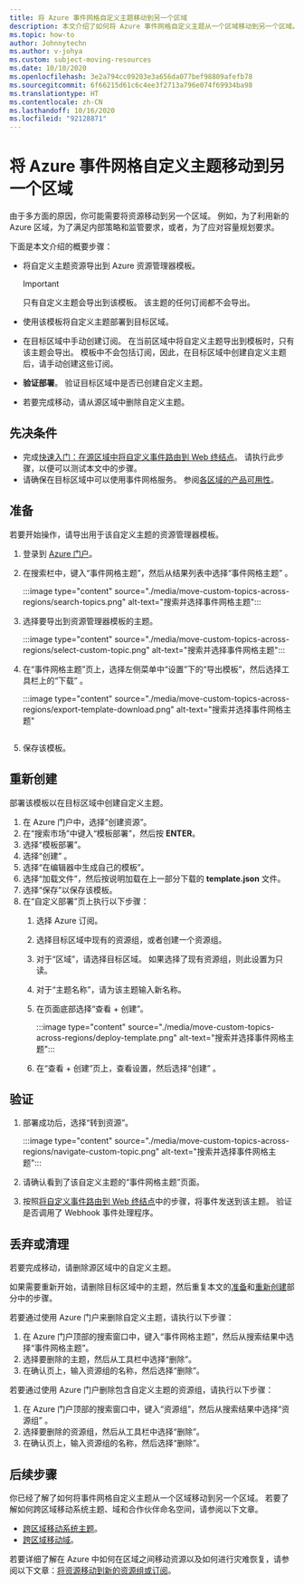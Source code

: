 ```yaml
---
title: 将 Azure 事件网格自定义主题移动到另一个区域
description: 本文介绍了如何将 Azure 事件网格自定义主题从一个区域移动到另一个区域。
ms.topic: how-to
author: Johnnytechn
ms.author: v-johya
ms.custom: subject-moving-resources
ms.date: 10/10/2020
ms.openlocfilehash: 3e2a794cc09203e3a656da077bef98809afefb78
ms.sourcegitcommit: 6f66215d61c6c4ee3f2713a796e074f69934ba98
ms.translationtype: HT
ms.contentlocale: zh-CN
ms.lasthandoff: 10/16/2020
ms.locfileid: "92128871"
---
```

# <a name="move-azure-event-grid-custom-topics-to-another-region"></a>将 Azure 事件网格自定义主题移动到另一个区域
由于多方面的原因，你可能需要将资源移动到另一个区域。 例如，为了利用新的 Azure 区域，为了满足内部策略和监管要求，或者，为了应对容量规划要求。 

下面是本文介绍的概要步骤： 

- 将自定义主题资源导出到 Azure 资源管理器模板。 

    > [!IMPORTANT]
    > 只有自定义主题会导出到该模板。 该主题的任何订阅都不会导出。
- 使用该模板将自定义主题部署到目标区域。 
- 在目标区域中手动创建订阅。 在当前区域中将自定义主题导出到模板时，只有该主题会导出。 模板中不会包括订阅，因此，在目标区域中创建自定义主题后，请手动创建这些订阅。 
- **验证部署**。 验证目标区域中是否已创建自定义主题。 
- 若要完成移动，请从源区域中删除自定义主题。 

## <a name="prerequisites"></a>先决条件
- 完成[快速入门：在源区域中将自定义事件路由到 Web 终结点](custom-event-quickstart-portal.md)。 请执行此步骤，以便可以测试本文中的步骤。 
- 请确保在目标区域中可以使用事件网格服务。 参阅[各区域的产品可用性](https://azure.microsoft.com/global-infrastructure/services/?products=event-grid&regions=all)。

## <a name="prepare"></a>准备
若要开始操作，请导出用于该自定义主题的资源管理器模板。 

1. 登录到 [Azure 门户](https://portal.azure.cn)。
2. 在搜索栏中，键入“事件网格主题”，然后从结果列表中选择“事件网格主题” 。 

    :::image type="content" source="./media/move-custom-topics-across-regions/search-topics.png" alt-text="搜索并选择事件网格主题":::
3. 选择要导出到资源管理器模板的主题。 

    :::image type="content" source="./media/move-custom-topics-across-regions/select-custom-topic.png" alt-text="搜索并选择事件网格主题":::   
4. 在“事件网格主题”页上，选择左侧菜单中“设置”下的“导出模板”，然后选择工具栏上的“下载”   。 

    :::image type="content" source="./media/move-custom-topics-across-regions/export-template-download.png" alt-text="搜索并选择事件网格主题"
    ```
1. 保存该模板。 

## <a name="recreate"></a>重新创建 
部署该模板以在目标区域中创建自定义主题。 

1. 在 Azure 门户中，选择“创建资源”。
2. 在“搜索市场”中键入“模板部署”，然后按 **ENTER**。 
3. 选择“模板部署”。
4. 选择“创建” 。
5. 选择“在编辑器中生成自己的模板”。
6. 选择“加载文件”，然后按说明加载在上一部分下载的 **template.json** 文件。
7. 选择“保存”以保存该模板。 
8. 在“自定义部署”页上执行以下步骤： 
    1. 选择 Azure 订阅。 
    1. 选择目标区域中现有的资源组，或者创建一个资源组。 
    1. 对于“区域”，请选择目标区域。 如果选择了现有资源组，则此设置为只读。 
    1. 对于“主题名称”，请为该主题输入新名称。 
    1. 在页面底部选择“查看 + 创建”。 
    
        :::image type="content" source="./media/move-custom-topics-across-regions/deploy-template.png" alt-text="搜索并选择事件网格主题":::
    1. 在“查看 + 创建”页上，查看设置，然后选择“创建” 。 

## <a name="verify"></a>验证

1. 部署成功后，选择“转到资源”。 

    :::image type="content" source="./media/move-custom-topics-across-regions/navigate-custom-topic.png" alt-text="搜索并选择事件网格主题":::
1. 请确认看到了该自定义主题的“事件网格主题”页面。   
1. 按照[将自定义事件路由到 Web 终结点](custom-event-quickstart-portal.md#send-an-event-to-your-topic)中的步骤，将事件发送到该主题。 验证是否调用了 Webhook 事件处理程序。 

## <a name="discard-or-clean-up"></a>丢弃或清理
若要完成移动，请删除源区域中的自定义主题。  

如果需要重新开始，请删除目标区域中的主题，然后重复本文的[准备](#prepare)和[重新创建](#recreate)部分中的步骤。

若要通过使用 Azure 门户来删除自定义主题，请执行以下步骤：

1. 在 Azure 门户顶部的搜索窗口中，键入“事件网格主题”，然后从搜索结果中选择“事件网格主题”。 
2. 选择要删除的主题，然后从工具栏中选择“删除”。 
3. 在确认页上，输入资源组的名称，然后选择“删除”。  

若要通过使用 Azure 门户删除包含自定义主题的资源组，请执行以下步骤：

1. 在 Azure 门户顶部的搜索窗口中，键入“资源组”，然后从搜索结果中选择“资源组” 。 
2. 选择要删除的资源组，然后从工具栏中选择“删除”。 
3. 在确认页上，输入资源组的名称，然后选择“删除”。  

## <a name="next-steps"></a>后续步骤
你已经了解了如何将事件网格自定义主题从一个区域移动到另一个区域。 若要了解如何跨区域移动系统主题、域和合作伙伴命名空间，请参阅以下文章。

- [跨区域移动系统主题](move-system-topics-across-regions.md)。 
- [跨区域移动域](move-domains-across-regions.md)。 

若要详细了解在 Azure 中如何在区域之间移动资源以及如何进行灾难恢复，请参阅以下文章：[将资源移动到新的资源组或订阅](../azure-resource-manager/management/move-resource-group-and-subscription.md)。

